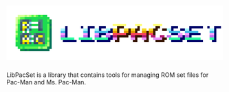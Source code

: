 # ![Title](./assets/title/title_8x.png)

LibPacSet is a library that contains tools for managing ROM set files for Pac-Man and Ms. Pac-Man.
